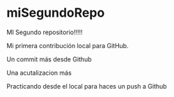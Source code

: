 # miSegundoRepo

MI Segundo repositorio!!!!!  

Mi primera contribución local para GitHub.

Un commit más desde Github

Una acutalizacion más 

Practicando desde el local para haces un push a Github

